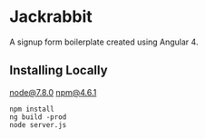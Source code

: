 # Jackrabbit

A signup form boilerplate created using Angular 4.

## Installing Locally
node@7.8.0
npm@4.6.1

```
npm install
ng build -prod
node server.js
```
